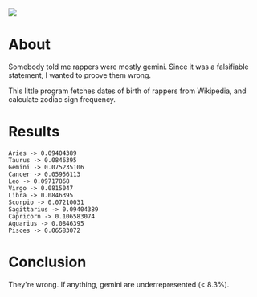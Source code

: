 <a href="https://paypal.me/benckx/2">
<img src="https://img.shields.io/badge/Donate-PayPal-green.svg"/>
</a>

# About

Somebody told me rappers were mostly gemini. Since it was a falsifiable statement, I wanted to proove them wrong.

This little program fetches dates of birth of rappers from Wikipedia, and calculate zodiac sign frequency.

# Results

```
Aries -> 0.09404389
Taurus -> 0.0846395
Gemini -> 0.075235106
Cancer -> 0.05956113
Leo -> 0.09717868
Virgo -> 0.0815047
Libra -> 0.0846395
Scorpio -> 0.07210031
Sagittarius -> 0.09404389
Capricorn -> 0.106583074
Aquarius -> 0.0846395
Pisces -> 0.06583072
```

# Conclusion

They're wrong. If anything, gemini are underrepresented (< 8.3%).
